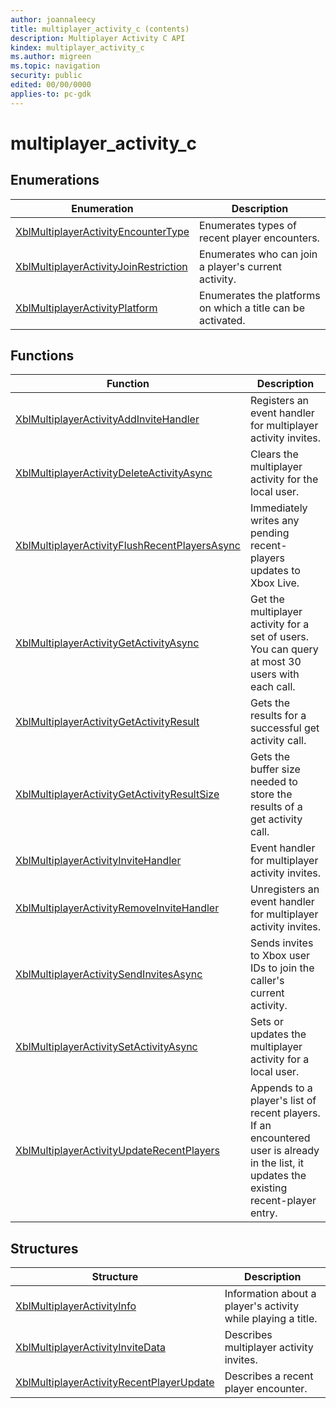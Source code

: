 ```yaml
---
author: joannaleecy
title: multiplayer_activity_c (contents)
description: Multiplayer Activity C API
kindex: multiplayer_activity_c
ms.author: migreen
ms.topic: navigation
security: public
edited: 00/00/0000
applies-to: pc-gdk
---
```


# multiplayer_activity_c  



  
## Enumerations  
  
| Enumeration | Description |  
| --- | --- |  
| [XblMultiplayerActivityEncounterType](enums/xblmultiplayeractivityencountertype.md) | Enumerates types of recent player encounters. |  
| [XblMultiplayerActivityJoinRestriction](enums/xblmultiplayeractivityjoinrestriction.md) | Enumerates who can join a player's current activity. |  
| [XblMultiplayerActivityPlatform](enums/xblmultiplayeractivityplatform.md) | Enumerates the platforms on which a title can be activated. |  
  
## Functions  
  
| Function | Description |  
| --- | --- |  
| [XblMultiplayerActivityAddInviteHandler](functions/xblmultiplayeractivityaddinvitehandler.md) | Registers an event handler for multiplayer activity invites. |  
| [XblMultiplayerActivityDeleteActivityAsync](functions/xblmultiplayeractivitydeleteactivityasync.md) | Clears the multiplayer activity for the local user. |  
| [XblMultiplayerActivityFlushRecentPlayersAsync](functions/xblmultiplayeractivityflushrecentplayersasync.md) | Immediately writes any pending recent-players updates to Xbox Live. |  
| [XblMultiplayerActivityGetActivityAsync](functions/xblmultiplayeractivitygetactivityasync.md) | Get the multiplayer activity for a set of users. You can query at most 30 users with each call. |  
| [XblMultiplayerActivityGetActivityResult](functions/xblmultiplayeractivitygetactivityresult.md) | Gets the results for a successful get activity call. |  
| [XblMultiplayerActivityGetActivityResultSize](functions/xblmultiplayeractivitygetactivityresultsize.md) | Gets the buffer size needed to store the results of a get activity call. |  
| [XblMultiplayerActivityInviteHandler](functions/xblmultiplayeractivityinvitehandler.md) | Event handler for multiplayer activity invites. |  
| [XblMultiplayerActivityRemoveInviteHandler](functions/xblmultiplayeractivityremoveinvitehandler.md) | Unregisters an event handler for multiplayer activity invites. |  
| [XblMultiplayerActivitySendInvitesAsync](functions/xblmultiplayeractivitysendinvitesasync.md) | Sends invites to Xbox user IDs to join the caller's current activity. |  
| [XblMultiplayerActivitySetActivityAsync](functions/xblmultiplayeractivitysetactivityasync.md) | Sets or updates the multiplayer activity for a local user. |  
| [XblMultiplayerActivityUpdateRecentPlayers](functions/xblmultiplayeractivityupdaterecentplayers.md) | Appends to a player's list of recent players. If an encountered user is already in the list, it updates the existing recent-player entry. |  
  
## Structures  
  
| Structure | Description |  
| --- | --- |  
| [XblMultiplayerActivityInfo](structs/xblmultiplayeractivityinfo.md) | Information about a player's activity while playing a title. |  
| [XblMultiplayerActivityInviteData](structs/xblmultiplayeractivityinvitedata.md) | Describes multiplayer activity invites. |  
| [XblMultiplayerActivityRecentPlayerUpdate](structs/xblmultiplayeractivityrecentplayerupdate.md) | Describes a recent player encounter. |  
